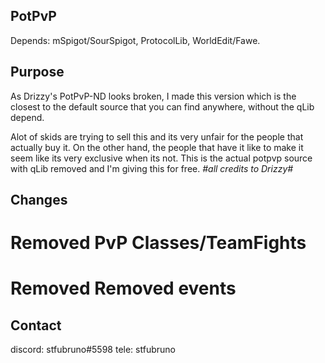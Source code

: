 ## PotPvP

Depends: mSpigot/SourSpigot, ProtocolLib, WorldEdit/Fawe.

## Purpose

As Drizzy's PotPvP-ND looks broken, I made this version which is the closest to the default source that you 
can find anywhere, without the qLib depend.

Alot of skids are trying to sell this and its very unfair for the people that actually buy it.
On the other hand, the people that have it like to make it seem like its very exclusive when its not.
This is the actual potpvp source with qLib removed and I'm giving this for free. *#all credits to Drizzy#*

## Changes

# Removed PvP Classes/TeamFights
# Removed Removed events

## Contact

discord: stfubruno#5598
tele: stfubruno
